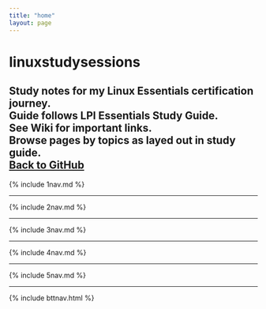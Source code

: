 ```yaml
---
title: "home"
layout: page
---
```


# linuxstudysessions
Study notes for my Linux Essentials certification journey.  
Guide follows LPI Essentials Study Guide.  
See Wiki for important links.  
Browse pages by topics as layed out in study guide.  
[Back to GitHub](https://github.com/bullintheserver/linuxstudysessions)  
---

{% include 1nav.md %}

--- 

{% include 2nav.md %}

--- 

{% include 3nav.md %}

---

{% include 4nav.md %}

---

{% include 5nav.md %}

---

{% include bttnav.html %}